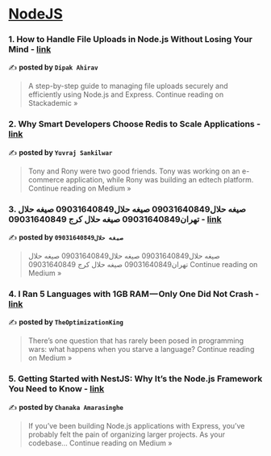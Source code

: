
<h1><a href=https://medium.com/tag/nodejs/recommended target="_blank" rel="noopener noreferrer">NodeJS</a></h1>
<h3>1. How to Handle File Uploads in Node.js Without Losing Your Mind - <a href="https://blog.stackademic.com/how-to-handle-file-uploads-in-node-js-without-losing-your-mind-4de7167b494d?source=rss------nodejs-5" target="_blank" rel="noopener noreferrer">link</a></h3>

✍️ **posted by `Dipak Ahirav`**

<blockquote>A step-by-step guide to managing file uploads securely and efficiently using Node.js and Express.
Continue reading on Stackademic »</blockquote>

<h3>2. Why Smart Developers Choose Redis to Scale Applications - <a href="https://medium.com/@yuvrajsankilwarofficial/why-smart-developers-choose-redis-to-scale-applications-2c1e37437efd?source=rss------nodejs-5" target="_blank" rel="noopener noreferrer">link</a></h3>

✍️ **posted by `Yuvraj Sankilwar`**

<blockquote>Tony and Rony were two good friends. Tony was working on an e-commerce application, while Rony was building an edtech platform.
Continue reading on Medium »</blockquote>

<h3>3. صیغه حلال09031640849
صیغه حلال09031640849 صیغه حلال تهران09031640849 صیغه حلال کرج 09031640849 - <a href="https://medium.com/@zahra.teh888/%D8%B5%DB%8C%D8%BA%D9%87-%D8%AD%D9%84%D8%A7%D9%8409031640849-%D8%B5%DB%8C%D8%BA%D9%87-%D8%AD%D9%84%D8%A7%D9%8409031640849-%D8%B5%DB%8C%D8%BA%D9%87-%D8%AD%D9%84%D8%A7%D9%84-%D8%AA%D9%87%D8%B1%D8%A7%D9%8609031640849-%D8%B5%DB%8C%D8%BA%D9%87-%D8%AD%D9%84%D8%A7%D9%84-%DA%A9%D8%B1%D8%AC-09031640849-81412fb7113d?source=rss------nodejs-5" target="_blank" rel="noopener noreferrer">link</a></h3>

✍️ **posted by `صیغه حلال09031640849`**

<blockquote>صیغه حلال09031640849
صیغه حلال09031640849
 صیغه حلال تهران09031640849 
صیغه حلال کرج 09031640849
Continue reading on Medium »</blockquote>

<h3>4. I Ran 5 Languages with 1GB RAM — Only One Did Not Crash - <a href="https://medium.com/@optimzationking2/i-ran-5-languages-with-1gb-ram-only-one-did-not-crash-a11b4cf0ad3a?source=rss------nodejs-5" target="_blank" rel="noopener noreferrer">link</a></h3>

✍️ **posted by `TheOptimizationKing`**

<blockquote>There’s one question that has rarely been posed in programming wars: what happens when you starve a language?
Continue reading on Medium »</blockquote>

<h3>5. Getting Started with NestJS: Why It’s the Node.js Framework You Need to Know - <a href="https://medium.com/@camarasinghe/getting-started-with-nestjs-why-its-the-node-js-framework-you-need-to-know-dddf9dbac65c?source=rss------nodejs-5" target="_blank" rel="noopener noreferrer">link</a></h3>

✍️ **posted by `Chanaka Amarasinghe`**

<blockquote>If you’ve been building Node.js applications with Express, you’ve probably felt the pain of organizing larger projects. As your codebase…
Continue reading on Medium »</blockquote>

